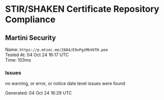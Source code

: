 # STIR/SHAKEN Certificate Repository Compliance

## Martini Security

Name: `https://p.mtsec.me/2884/E9xPgzMbV6TH.pem`\
Tested At: 04 Oct 24 16:17 UTC\
Time: 103ms

### Issues

no warning, or error, or notice date level issues were found

Generated: 04 Oct 24 16:29 UTC